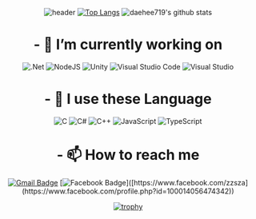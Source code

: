  <div align="center">

![header](https://capsule-render.vercel.app/api?type=Rounded&color=438CB5&height=300&section=header&text=Daehee%20Kang&fontSize=90&fontColor=FFFFFF)
[![Top Langs](https://github-readme-stats.vercel.app/api/top-langs/?username=daehee719&layout=compact)](https://github.com/anuraghazra/github-readme-stats)
![daehee719's github stats](https://github-readme-stats.vercel.app/api?username=daehee719&show_icons=true&theme=tokyonight)

# - 🔭 I’m currently working on


![.Net](https://img.shields.io/badge/.NET-5C2D91?style=for-the-badge&logo=.net&logoColor=white)
![NodeJS](https://img.shields.io/badge/node.js-6DA55F?style=for-the-badge&logo=node.js&logoColor=white)
![Unity](https://img.shields.io/badge/unity-%23000000.svg?style=for-the-badge&logo=unity&logoColor=white)
![Visual Studio Code](https://img.shields.io/badge/Visual%20Studio%20Code-0078d7.svg?style=for-the-badge&logo=visual-studio-code&logoColor=white)
![Visual Studio](https://img.shields.io/badge/Visual%20Studio-5C2D91.svg?style=for-the-badge&logo=visual-studio&logoColor=white)

# - 🤔 I use these Language


![C](https://img.shields.io/badge/c-%2300599C.svg?style=for-the-badge&logo=c&logoColor=white)
![C#](https://img.shields.io/badge/c%23-%23239120.svg?style=for-the-badge&logo=c-sharp&logoColor=white)
![C++](https://img.shields.io/badge/c++-%2300599C.svg?style=for-the-badge&logo=c%2B%2B&logoColor=white)
![JavaScript](https://img.shields.io/badge/javascript-%23323330.svg?style=for-the-badge&logo=javascript&logoColor=%23F7DF1E)
![TypeScript](https://img.shields.io/badge/typescript-%23007ACC.svg?style=for-the-badge&logo=typescript&logoColor=white)
# - 📫 How to reach me

  [![Gmail Badge](https://img.shields.io/badge/Gmail-d14836?style=flat-square&logo=Gmail&logoColor=white&link=mailto:daehee719@gmail.com)](mailto:daehee719@gmail.com)
   [![Facebook Badge](https://img.shields.io/badge/facebook-1877f2?style=flat-square&logo=facebook&logoColor=white&link=[https://www.facebook.com/zzsza](https://www.facebook.com/profile.php?id=100014056474342))]([https://www.facebook.com/zzsza](https://www.facebook.com/profile.php?id=100014056474342))
  
  [![trophy](https://github-profile-trophy.vercel.app/?username=daehee719&row=1)](https://github.com/ryo-ma/github-profile-trophy)

<!--
**daehee719/daehee719** is a ✨ _special_ ✨ repository because its `README.md` (this file) appears on your GitHub profile.

Here are some ideas to get you started:


- 🌱 I’m currently learning ...
- 👯 I’m looking to collaborate on ...

- 💬 Ask me about ...

- 😄 Pronouns: ...
- ⚡ Fun fact: ...
-->
</div>
